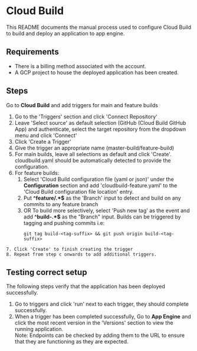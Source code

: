 # Cloud Build
This README documents the manual process used to configure Cloud Build to build and deploy an application to app engine.

## Requirements
- There is a billing method associated with the account.
- A GCP project to house the deployed application has been created.

## Steps
Go to __Cloud Build__ and add triggers for main and feature builds
   1. Go to the 'Triggers' section and click 'Connect Repository'
   2. Leave 'Select source' as default selection (GitHub (Cloud Build GitHub App) and authenticate, select the target repository from the dropdown menu and click 'Connect'
   3. Click 'Create a Trigger'
   4. Give the trigger an appropriate name (master-build/feature-build)
   5. For main builds, leave all selections as default and click 'Create'. cloudbuild.yaml should be automatically detected to provide the configuration.
   6. For feature builds:
      1. Select 'Cloud Build configuration file (yaml or json)' under the __Configuration__ section and add 'cloudbuild-feature.yaml' to the 'Cloud Build configuration file location' entry.
      2. Put __^feature/.*$__ as the 'Branch' input to detect and build on any commits to any feature branch
      3. OR To build more selectively, select 'Push new tag' as the event and add __^build-.*$__ as the "Branch" input. Builds can be triggered by tagging and pushing commits i.e:
         ```
         git tag build-<tag-suffix> && git push origin build-<tag-suffix>
         ```
    7. Click 'Create' to finish creating the trigger
    8. Repeat from step c onwards to add additional triggers.

## Testing correct setup
The following steps verify that the application has been deployed successfully.

1. Go to triggers and click 'run' next to each trigger, they should complete successfully.
2. When a trigger has been completed successfully, Go to __App Engine__ and click the most recent version in the 'Versions' section to view the running application.<br>
   Note: Endpoints can be checked by adding them to the URL to ensure that they are functioning as they are expected.

